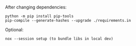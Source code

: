 After changing dependencies:

```
python -m pip install pip-tools
pip-compile --generate-hashes --upgrade ./requirements.in
```

Optional:

```
nox --session setup (to bundle libs in local dev)
```
